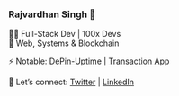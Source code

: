 ### Rajvardhan Singh 🍉

👨‍💻 Full-Stack Dev | 100x Devs  
🚀 Web, Systems & Blockchain  

⚡ Notable: [DePin-Uptime](https://github.com/0xRajvardhan/coming-soon) | [Transaction App](https://github.com/0xRajvardhan/transaction-App)  

💬 Let’s connect: [Twitter](https://twitter.com/rajvardhansd) | [LinkedIn](https://www.linkedin.com/in/rajvardhan-singh-dodiya/)  
